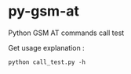 # py-gsm-at
Python GSM AT commands call test

Get usage explanation :
```
python call_test.py -h
```

